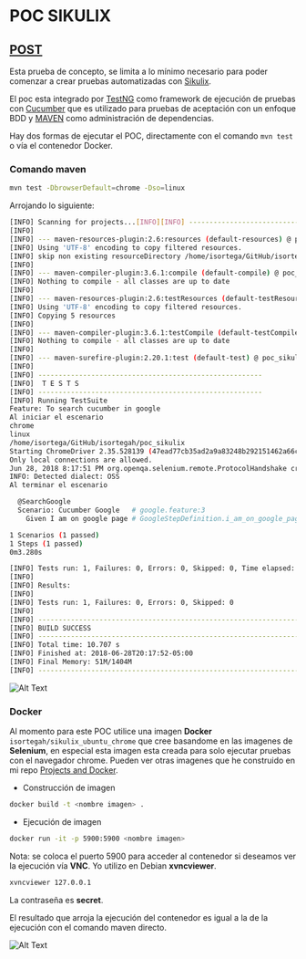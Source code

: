 # POC SIKULIX

## [POST](http://isortegah.me/pocs/poc-sikulix.html)

Esta prueba de concepto, se limita a lo mínimo necesario para poder comenzar a crear pruebas automatizadas con [Sikulix](http://sikulix.com/). 

El poc esta integrado por [TestNG](https://testng.org/doc/index.html) como framework de ejecución de pruebas con [Cucumber](https://cucumber.io/) que es utilizado para pruebas de aceptación con un enfoque BDD y [MAVEN](https://maven.apache.org/) como administración de dependencias. 

Hay dos formas de ejecutar el POC, directamente con el comando `mvn test` o vía el contenedor Docker.

### Comando maven

```bash
mvn test -DbrowserDefault=chrome -Dso=linux
 ```
Arrojando lo siguiente:

```bash
[INFO] Scanning for projects...[INFO][INFO] ------------------------------------------------------------------------[INFO] Building poc_sikulix 1.0-SNAPSHOT[INFO] ------------------------------------------------------------------------
[INFO]
[INFO] --- maven-resources-plugin:2.6:resources (default-resources) @ poc_sikulix ---
[INFO] Using 'UTF-8' encoding to copy filtered resources.
[INFO] skip non existing resourceDirectory /home/isortega/GitHub/isortegah/poc_sikulix/src/main/resources
[INFO]
[INFO] --- maven-compiler-plugin:3.6.1:compile (default-compile) @ poc_sikulix ---
[INFO] Nothing to compile - all classes are up to date
[INFO]
[INFO] --- maven-resources-plugin:2.6:testResources (default-testResources) @ poc_sikulix ---
[INFO] Using 'UTF-8' encoding to copy filtered resources.
[INFO] Copying 5 resources
[INFO]
[INFO] --- maven-compiler-plugin:3.6.1:testCompile (default-testCompile) @ poc_sikulix ---
[INFO] Nothing to compile - all classes are up to date
[INFO]
[INFO] --- maven-surefire-plugin:2.20.1:test (default-test) @ poc_sikulix ---
[INFO]
[INFO] -------------------------------------------------------
[INFO]  T E S T S
[INFO] -------------------------------------------------------
[INFO] Running TestSuite
Feature: To search cucumber in google
Al iniciar el escenario
chrome
linux
/home/isortega/GitHub/isortegah/poc_sikulix
Starting ChromeDriver 2.35.528139 (47ead77cb35ad2a9a83248b292151462a66cd881) on port 20195
Only local connections are allowed.
Jun 28, 2018 8:17:51 PM org.openqa.selenium.remote.ProtocolHandshake createSession
INFO: Detected dialect: OSS
Al terminar el escenario

  @SearchGoogle
  Scenario: Cucumber Google   # google.feature:3
    Given I am on google page # GoogleStepDefinition.i_am_on_google_page()

1 Scenarios (1 passed)
1 Steps (1 passed)
0m3.280s

[INFO] Tests run: 1, Failures: 0, Errors: 0, Skipped: 0, Time elapsed: 3.806 s - in TestSuite
[INFO]
[INFO] Results:
[INFO]
[INFO] Tests run: 1, Failures: 0, Errors: 0, Skipped: 0
[INFO]
[INFO] ------------------------------------------------------------------------
[INFO] BUILD SUCCESS
[INFO] ------------------------------------------------------------------------
[INFO] Total time: 10.707 s
[INFO] Finished at: 2018-06-28T20:17:52-05:00
[INFO] Final Memory: 51M/1404M
[INFO] ------------------------------------------------------------------------
```

![Alt Text](/imgs/poc_sikulix.gif)
### Docker

Al momento para este POC utilice una imagen **Docker** `isortegah/sikulix_ubuntu_chrome` que cree basandome en las imagenes de **Selenium**, en especial esta imagen esta creada para solo ejecutar pruebas con el navegador chrome. Pueden ver otras imagenes que he construido en mi repo [Projects and Docker](https://github.com/isortegah/projects-and-docker).

* Construcción de imagen
```bash
docker build -t <nombre imagen> .
```
* Ejecución de imagen
```bash 
docker run -it -p 5900:5900 <nombre imagen>
```
Nota: se coloca el puerto 5900 para acceder al contenedor si deseamos ver la ejecución vía **VNC**. Yo utilizo en Debian **xvncviewer**.
```bash
xvncviewer 127.0.0.1
```
La contraseña es **secret**.

El resultado que arroja la ejecución del contenedor es igual a la de la ejecución con el comando maven directo.

![Alt Text](/imgs/poc_docker.gif)